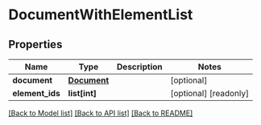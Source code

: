 # DocumentWithElementList

## Properties
Name | Type | Description | Notes
------------ | ------------- | ------------- | -------------
**document** | [**Document**](Document.md) |  | [optional] 
**element_ids** | **list[int]** |  | [optional] [readonly] 

[[Back to Model list]](../README.md#documentation-for-models) [[Back to API list]](../README.md#documentation-for-api-endpoints) [[Back to README]](../README.md)


